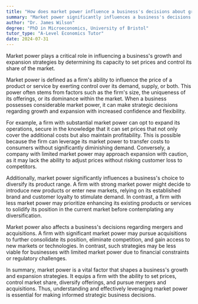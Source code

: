 ```yaml
---
title: "How does market power influence a business's decisions about growth and expansion strategies?"
summary: "Market power significantly influences a business's decisions about growth and expansion strategies by determining its ability to set prices and control market share."
author: "Dr. James Wilson"
degree: "PhD in Microeconomics, University of Bristol"
tutor_type: "A-Level Economics Tutor"
date: 2024-07-31
---
```


Market power plays a critical role in influencing a business's growth and expansion strategies by determining its capacity to set prices and control its share of the market.

Market power is defined as a firm's ability to influence the price of a product or service by exerting control over its demand, supply, or both. This power often stems from factors such as the firm's size, the uniqueness of its offerings, or its dominance within the market. When a business possesses considerable market power, it can make strategic decisions regarding growth and expansion with increased confidence and flexibility.

For example, a firm with substantial market power can opt to expand its operations, secure in the knowledge that it can set prices that not only cover the additional costs but also maintain profitability. This is possible because the firm can leverage its market power to transfer costs to consumers without significantly diminishing demand. Conversely, a company with limited market power may approach expansion with caution, as it may lack the ability to adjust prices without risking customer loss to competitors.

Additionally, market power significantly influences a business's choice to diversify its product range. A firm with strong market power might decide to introduce new products or enter new markets, relying on its established brand and customer loyalty to stimulate demand. In contrast, a firm with less market power may prioritize enhancing its existing products or services to solidify its position in the current market before contemplating any diversification.

Market power also affects a business's decisions regarding mergers and acquisitions. A firm with significant market power may pursue acquisitions to further consolidate its position, eliminate competition, and gain access to new markets or technologies. In contrast, such strategies may be less viable for businesses with limited market power due to financial constraints or regulatory challenges.

In summary, market power is a vital factor that shapes a business's growth and expansion strategies. It equips a firm with the ability to set prices, control market share, diversify offerings, and pursue mergers and acquisitions. Thus, understanding and effectively leveraging market power is essential for making informed strategic business decisions.
    